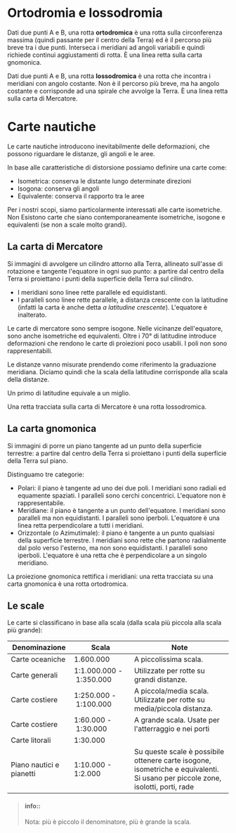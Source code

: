 # Ortodromia e lossodromia

Dati due punti A e B, una rotta **ortodromica** è una rotta sulla circonferenza massima (quindi passante per il
centro della Terra) ed è il percorso più breve tra i due punti. 
Interseca i meridiani ad angoli variabili e quindi richiede continui aggiustamenti di rotta.
È una linea retta sulla carta gnomonica.

Dati due punti A e B, una rotta **lossodromica** è una rotta che incontra i meridiani con angolo costante.
Non è il percorso più breve, ma ha angolo costante e corrisponde ad una spirale che avvolge la Terra.
È una linea retta sulla carta di Mercatore.

# Carte nautiche

Le carte nautiche introducono inevitabilmente delle deformazioni, che possono riguardare le distanze, gli angoli e le 
aree.

In base alle caratteristiche di distorsione possiamo definire una carte come:
* Isometrica: conserva le distante lungo determinate direzioni
* Isogona: conserva gli angoli
* Equivalente: conserva il rapporto tra le aree

Per i nostri scopi, siamo particolarmente interessati alle carte isometriche. 
Non Esistono carte che siano contemporaneamente isometriche, isogone e equivalenti (se non a scale molto grandi).


## La carta di Mercatore

Si immagini di avvolgere un cilindro attorno alla Terra, allineato sull'asse di rotazione e tangente l'equatore in 
ogni suo punto: a partire dal centro della Terra si proiettano i punti della superficie della Terra sul cilindro.    

* I meridiani sono linee rette parallele ed equidistanti.
* I paralleli sono linee rette parallele, a distanza crescente con la latitudine 
  (infatti la carta è anche detta *a latitudine crescente*). L'equatore è inalterato.

Le carte di mercatore sono sempre isogone. 
Nelle vicinanze dell'equatore, sono anche isometriche ed equivalenti.
Oltre i 70° di latitudine introduce deformazioni che rendono le carte di proiezioni poco usabili.
I poli non sono rappresentabili. 

Le distanze vanno misurate prendendo come riferimento la graduazione meridiana.
Diciamo quindi che la scala della latitudine corrisponde alla scala della distanze. 

Un primo di latitudine equivale a un miglio.

Una retta tracciata sulla carta di Mercatore è una rotta lossodromica.


## La carta gnomonica

Si immagini di porre un piano tangente ad un punto della superficie terrestre: a partire dal centro della Terra si 
proiettano i punti della superficie della Terra sul piano.

Distinguamo tre categorie:

* Polari: il piano è tangente ad uno dei due poli. I meridiani sono radiali ed equamente spaziati.
  I paralleli sono cerchi concentrici. L'equatore non è rappresentabile. 
* Meridiane: il piano è tangente a un punto dell'equatore. I meridiani sono paralleli ma non equidistanti.
  I paralleli sono iperboli. L'equatore è una linea retta perpendicolare a tutti i meridiani.
* Orizzontale (o Azimutimale): il piano è tangente a un punto qualsiasi della superficie terrestre.
  I meridiani sono rette che partono radialmente dal polo verso l'esterno, ma non sono equidistanti.
  I paralleli sono iperboli. L'equatore è una retta che è perpendicolare a un singolo meridiano.
  
La proiezione gnomonica rettifica i meridiani: una retta tracciata su una carta gnomonica è una rotta ortodromica.


## Le scale

Le carte si classificano in base alla scala (dalla scala più piccola alla scala più grande):

| Denominazione | Scala | Note |
| -- | -- | -- |
| Carte oceaniche | 1.600.000 | A piccolissima scala. |
| Carte generali | 1:1.000.000&nbsp;-&nbsp;1:350.000 | Utilizzate per rotte su grandi distanze. |
| Carte costiere | 1:250.000&nbsp;-&nbsp;1:100.000 | A piccola/media scala. Utilizzate per rotte su media/piccola distanza. |
| Carte costiere | 1:60.000&nbsp;-&nbsp;1:30.000| A grande scala. Usate per l'atterraggio e nei porti |
| Carte litorali | 1:30.000 ||
| Piano nautici e pianetti | 1:10.000 - 1:2.000 | Su queste scale è possibile ottenere carte isogone, isometriche e equivalenti. Si usano per piccole zone, isolotti, porti, rade

> #### info::
> Nota: più è piccolo il denominatore, più è grande la scala.